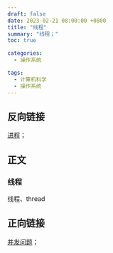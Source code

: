 ```yaml
---
draft: false
date: 2023-02-21 08:00:00 +0800
title: "线程"
summary: "线程；"
toc: true

categories:
  - 操作系统

tags:
  - 计算机科学
  - 操作系统
---
```


## 反向链接

[进程](/post/computer-science/operating-system/进程)；

## 正文

### 线程

线程、thread

## 正向链接

[并发问题](/post/computer-science/并发问题)；
